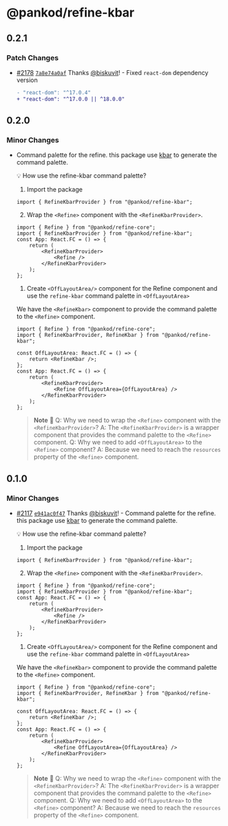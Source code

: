 # @pankod/refine-kbar

## 0.2.1

### Patch Changes

-   [#2178](https://github.com/pankod/refine/pull/2178) [`7a8e74a0af`](https://github.com/pankod/refine/commit/7a8e74a0afcd6c6d87630f4a5f5102808e4354e9) Thanks [@biskuvit](https://github.com/biskuvit)! - Fixed `react-dom` dependency version

    ```diff
    - "react-dom": "^17.0.4"
    + "react-dom": "^17.0.0 || ^18.0.0"
    ```

## 0.2.0

### Minor Changes

-   Command palette for the refine. this package use [kbar](https://github.com/timc1/kbar) to generate the command palette.

    💡 How use the refine-kbar command palette?

    1.  Import the package

    ```tsx
    import { RefineKbarProvider } from "@pankod/refine-kbar";
    ```

    2. Wrap the `<Refine>` component with the `<RefineKbarProvider>`.

    ```tsx
    import { Refine } from "@pankod/refine-core";
    import { RefineKbarProvider } from "@pankod/refine-kbar";
    const App: React.FC = () => {
        return (
            <RefineKbarProvider>
                <Refine />
            </RefineKbarProvider>
        );
    };
    ```

    1. Create `<OffLayoutArea/>` component for the Refine component and use the `refine-kbar` command palette in `<OffLayoutArea>`

    We have the `<RefineKbar>` component to provide the command palette to the `<Refine>` component.

    ```tsx
    import { Refine } from "@pankod/refine-core";
    import { RefineKbarProvider, RefineKbar } from "@pankod/refine-kbar";

    const OffLayoutArea: React.FC = () => {
        return <RefineKbar />;
    };
    const App: React.FC = () => {
        return (
            <RefineKbarProvider>
                <Refine OffLayoutArea={OffLayoutArea} />
            </RefineKbarProvider>
        );
    };
    ```

    > **Note** 📢
    > Q: Why we need to wrap the `<Refine>` component with the `<RefineKbarProvider>`?
    > A: The `<RefineKbarProvider>` is a wrapper component that provides the command palette to the `<Refine>` component.
    > Q: Why we need to add `<OffLayoutArea>` to the `<Refine>` component?
    > A: Because we need to reach the `resources` property of the `<Refine>` component.

## 0.1.0

### Minor Changes

-   [#2117](https://github.com/pankod/refine/pull/2117) [`e941ac0f47`](https://github.com/pankod/refine/commit/e941ac0f47c7bd3278e7563567ede3813f522988) Thanks [@biskuvit](https://github.com/biskuvit)! - Command palette for the refine. this package use [kbar](https://github.com/timc1/kbar) to generate the command palette.

    💡 How use the refine-kbar command palette?

    1.  Import the package

    ```tsx
    import { RefineKbarProvider } from "@pankod/refine-kbar";
    ```

    2. Wrap the `<Refine>` component with the `<RefineKbarProvider>`.

    ```tsx
    import { Refine } from "@pankod/refine-core";
    import { RefineKbarProvider } from "@pankod/refine-kbar";
    const App: React.FC = () => {
        return (
            <RefineKbarProvider>
                <Refine />
            </RefineKbarProvider>
        );
    };
    ```

    1. Create `<OffLayoutArea/>` component for the Refine component and use the `refine-kbar` command palette in `<OffLayoutArea>`

    We have the `<RefineKbar>` component to provide the command palette to the `<Refine>` component.

    ```tsx
    import { Refine } from "@pankod/refine-core";
    import { RefineKbarProvider, RefineKbar } from "@pankod/refine-kbar";

    const OffLayoutArea: React.FC = () => {
        return <RefineKbar />;
    };
    const App: React.FC = () => {
        return (
            <RefineKbarProvider>
                <Refine OffLayoutArea={OffLayoutArea} />
            </RefineKbarProvider>
        );
    };
    ```

    > **Note** 📢
    > Q: Why we need to wrap the `<Refine>` component with the `<RefineKbarProvider>`?
    > A: The `<RefineKbarProvider>` is a wrapper component that provides the command palette to the `<Refine>` component.
    > Q: Why we need to add `<OffLayoutArea>` to the `<Refine>` component?
    > A: Because we need to reach the `resources` property of the `<Refine>` component.
